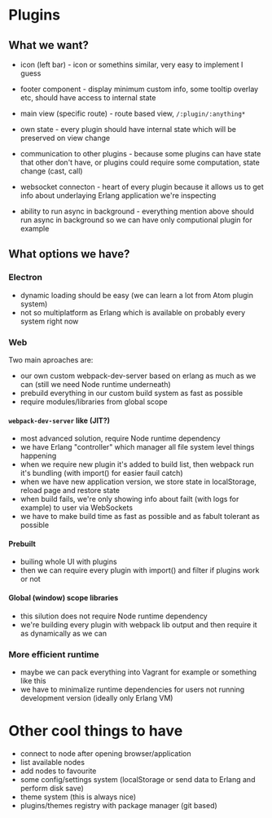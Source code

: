 # Plugins 

## What we want?

* icon (left bar) - icon or somethins similar, very easy to implement I guess
* footer component - display minimum custom info, some tooltip overlay etc, should have access to internal state 
* main view (specific route) - route based view, `/:plugin/:anything*`

* own state - every plugin should have internal state which will be preserved on view change
* communication to other plugins - because some plugins can have state that other don't have, or plugins could require some computation, state change (cast, call)
* websocket connecton - heart of every plugin because it allows us to get info about underlaying Erlang application we're inspecting
* ability to run async in background - everything mention above should run async in background so we can have only computional plugin for example

## What options we have?

### Electron

* dynamic loading should be easy (we can learn a lot from Atom plugin system)
* not so multiplatform as Erlang which is available on probably every system right now

### Web

Two main aproaches are:
* our own custom webpack-dev-server based on erlang as much as we can (still we need Node runtime underneath)
* prebuild everything in our custom build system as fast as possible
* require modules/libraries from global scope

#### `webpack-dev-server` like (JIT?)

* most advanced solution, require Node runtime dependency
* we have Erlang "controller" which manager all file system level things happening
* when we require new plugin it's added to build list, then webpack run it's bundling (with import() for easier fauil catch)
* when we have new application version, we store state in localStorage, reload page and restore state
* when build fails, we're only showing info about failt (with logs for example) to user via WebSockets
* we have to make build time as fast as possible and as fabult tolerant as possible 

#### Prebuilt 

* builing whole UI with plugins
* then we can require every plugin with import() and filter if plugins work or not

#### Global (window) scope libraries

* this silution does not require Node runtime dependency
* we're building every plugin with webpack lib output and then require it as dynamically as we can

### More efficient runtime

* maybe we can pack everything into Vagrant for example or something like this
* we have to minimalize runtime dependencies for users not running development version (ideally only Erlang VM)

# Other cool things to have

* connect to node after opening browser/application
* list available nodes
* add nodes to favourite
* some config/settings system (localStorage or send data to Erlang and perform disk save)
* theme system (this is always nice)
* plugins/themes registry with package manager (git based)
